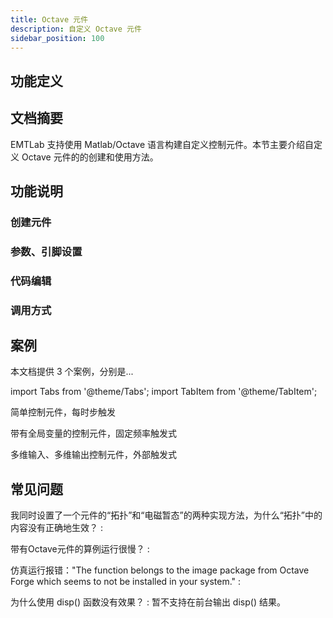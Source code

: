 ```yaml
---
title: Octave 元件
description: 自定义 Octave 元件
sidebar_position: 100
---
```


## 功能定义



## 文档摘要
EMTLab 支持使用 Matlab/Octave 语言构建自定义控制元件。本节主要介绍自定义 Octave 元件的的创建和使用方法。


## 功能说明
### 创建元件

### 参数、引脚设置

### 代码编辑

### 调用方式

## 案例

本文档提供 3 个案例，分别是...

import Tabs from '@theme/Tabs';
import TabItem from '@theme/TabItem';

<Tabs>
<TabItem value="case1" label="案例 1">

简单控制元件，每时步触发

</TabItem>

<TabItem value="case2" label="案例 2">

带有全局变量的控制元件，固定频率触发式

</TabItem>

<TabItem value="case3" label="案例 3">

多维输入、多维输出控制元件，外部触发式

</TabItem>
</Tabs>

## 常见问题
我同时设置了一个元件的“拓扑”和“电磁暂态”的两种实现方法，为什么“拓扑”中的内容没有正确地生效？
:   

带有Octave元件的算例运行很慢？
:

仿真运行报错："The function belongs to the image package from Octave Forge which seems to not be installed in your system."
:   

为什么使用 disp() 函数没有效果？
:   暂不支持在前台输出 disp() 结果。